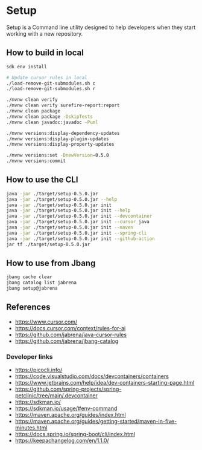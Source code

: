 # Setup

Setup is a Command line utility designed to help developers when they start working with a new repository.

## How to build in local

```bash
sdk env install

# Update cursor rules in local
./load-remove-git-submodules.sh c
./load-remove-git-submodules.sh r

./mvnw clean verify 
./mvnw clean verify surefire-report:report
./mvnw clean package
./mvnw clean package -DskipTests
./mvnw clean javadoc:javadoc -Puml

./mvnw versions:display-dependency-updates
./mvnw versions:display-plugin-updates
./mvnw versions:display-property-updates

./mvnw versions:set -DnewVersion=0.5.0
./mvnw versions:commit
```

## How to use the CLI

```bash
java -jar ./target/setup-0.5.0.jar
java -jar ./target/setup-0.5.0.jar --help
java -jar ./target/setup-0.5.0.jar init
java -jar ./target/setup-0.5.0.jar init --help
java -jar ./target/setup-0.5.0.jar init --devcontainer
java -jar ./target/setup-0.5.0.jar init --cursor java
java -jar ./target/setup-0.5.0.jar init --maven
java -jar ./target/setup-0.5.0.jar init --spring-cli
java -jar ./target/setup-0.5.0.jar init --github-action
jar tf ./target/setup-0.5.0.jar
```

## How to use from Jbang

```bash
jbang cache clear
jbang catalog list jabrena
jbang setup@jabrena
```

## References

- https://www.cursor.com/
- https://docs.cursor.com/context/rules-for-ai
- https://github.com/jabrena/java-cursor-rules
- https://github.com/jabrena/jbang-catalog

### Developer links

- https://picocli.info/
- https://code.visualstudio.com/docs/devcontainers/containers
- https://www.jetbrains.com/help/idea/dev-containers-starting-page.html
- https://github.com/spring-projects/spring-petclinic/tree/main/.devcontainer
- https://sdkman.io/
- https://sdkman.io/usage/#env-command
- https://maven.apache.org/guides/index.html
- https://maven.apache.org/guides/getting-started/maven-in-five-minutes.html
- https://docs.spring.io/spring-boot/cli/index.html
- https://keepachangelog.com/en/1.1.0/
